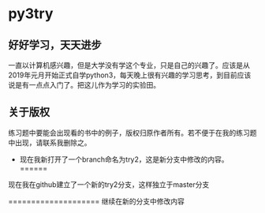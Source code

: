 # py3try

## 好好学习，天天进步
一直以计算机感兴趣，但是大学没有学这个专业，只是自己的兴趣了。应该是从2019年元月开始正式自学python3，每天晚上很有兴趣的学习思考，到目前应该说是有一点点入门了。把这儿作为学习的实验田。

## 关于版权
练习题中要能会出现看的书中的例子，版权归原作者所有。若不便于在我的练习题中出现，请联系我删除之。


- 现在我新打开了一个branch命名为try2，这是新分支中修改的内容。
======

现在我在github建立了一个新的try2分支，这样独立于master分支

====================
继续在新的分支中修改内容
